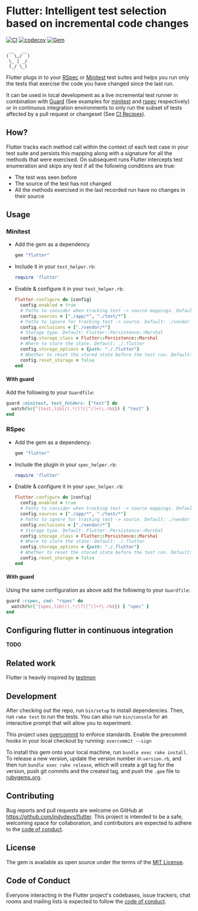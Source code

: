 # Flutter: Intelligent test selection based on incremental code changes

[![CI](https://github.com/indydevs/flutter/actions/workflows/main.yml/badge.svg?branch=main)](https://github.com/indydevs/flutter/actions/workflows/main.yml)
[![codecov](https://codecov.io/github/indydevs/flutter/branch/main/graph/badge.svg?token=XANF37D9C1)](https://codecov.io/github/indydevs/flutter)
[![Gem](https://img.shields.io/gem/v/flutter)](https://rubygems.org/gems/flutter)

```
 __   __
(  \,/  )
 \_ | _/
 (_/ \_)

```
Flutter plugs in to your [RSpec](https://rspec.info/) or [Minitest](https://github.com/minitest/minitest) test suites and helps you run only the tests that exercise the
code you have changed since the last run.

It can be used in local development as a live incremental test runner in
combination with [Guard](https://github.com/guard/guard) (See examples for [minitest](#with-guard) and [rspec](#with-guard-1) respectively)
or in continuous integration environments to only run the subset of tests affected by a pull request or changeset
(See [CI Recipes](#configuring-flutter-in-continuous-integration)).

## How?
Flutter tracks each method call within the context of each test case in your test suite and persists this mapping along with
a signature for all the methods that were exercised. On subsequent runs Flutter intercepts test enumeration and skips any test if
all the following conditions are true:

- The test was seen before
- The source of the test has not changed
- All the methods exercised in the last recorded run have no changes in their source

## Usage

### Minitest

- Add the gem as a dependency

  ```ruby
  gem "flutter"
  ```
- Include it in your `test_helper.rb`:

  ```ruby
  require 'flutter'
  ```
- Enable & configure it in your `test_helper.rb`:

  ```ruby
  Flutter.configure do |config|
    config.enabled = true
    # Paths to consider when tracking test -> source mappings. Default: Dir.pwd/*
    config.sources = ["./app/*", "./test/*"]
    # Paths to ignore for tracking test -> source. Default: ./vendor
    config.exclusions = ["./vendor/*"]
    # Storage type. Default: Flutter::Persistence::Marshal
    config.storage_class = Flutter::Persistence::Marshal
    # Where to store the state. Default: ./.flutter
    config.storage_options = {path: "./.flutter"}
    # Whether to reset the stored state before the test run. Default: false
    config.reset_storage = false
  end
  ```

#### With guard
Add the following to your `Guardfile`:

```ruby
guard :minitest, test_folders: ["test"] do
  watch(%r{^{test,lib}/(.*/)?([^/]+)\.rb$}) { "test" }
end
```

### RSpec

- Add the gem as a dependency:

  ```ruby
  gem "flutter"
  ```
- Include the plugin in your `spec_helper.rb`:

  ```ruby
  require 'flutter'
  ```
- Enable & configure it in your `spec_helper.rb`:

  ```ruby
  Flutter.configure do |config|
    config.enabled = true
    # Paths to consider when tracking test -> source mappings. Default: Dir.pwd/*
    config.sources = ["./app/*", "./test/*"]
    # Paths to ignore for tracking test -> source. Default: ./vendor
    config.exclusions = ["./vendor/*"]
    # Storage type. Default: Flutter::Persistence::Marshal
    config.storage_class = Flutter::Persistence::Marshal
    # Where to store the state. Default: ./.flutter
    config.storage_options = {path: "./.flutter"}
    # Whether to reset the stored state before the test run. Default: false
    config.reset_storage = false
  end
  ```
#### With guard
Using the same configuration as above add the following to your `Guardfile`:

```ruby
guard :rspec, cmd: "rspec" do
  watch(%r{^{spec,lib}/(.*/)?([^/]+)\.rb$}) { "spec" }
end
```
## Configuring flutter in continuous integration
**TODO**

## Related work

Flutter is heavily inspired by [testmon](https://github.com/tarpas/pytest-testmon)

## Development

After checking out the repo, run `bin/setup` to install dependencies. Then, run `rake test` to run the tests. You can also run `bin/console` for an interactive prompt that will allow you to experiment.

This project uses [overcommit](https://github.com/sds/overcommit) to enforce standards. Enable the precommit hooks in your local checkout by running: `overcommit --sign`

To install this gem onto your local machine, run `bundle exec rake install`. To release a new version, update the version number in `version.rb`, and then run `bundle exec rake release`, which will create a git tag for the version, push git commits and the created tag, and push the `.gem` file to [rubygems.org](https://rubygems.org).

## Contributing

Bug reports and pull requests are welcome on GitHub at https://github.com/indydevs/flutter. This project is intended to be a safe, welcoming space for collaboration, and contributors are expected to adhere to the [code of conduct](https://github.com/indydevs/flutter/blob/main/CODE_OF_CONDUCT.md).

## License

The gem is available as open source under the terms of the [MIT License](https://opensource.org/licenses/MIT).

## Code of Conduct

Everyone interacting in the Flutter project's codebases, issue trackers, chat rooms and mailing lists is expected to follow the [code of conduct](https://github.com/indydevs/flutter/blob/main/CODE_OF_CONDUCT.md).

